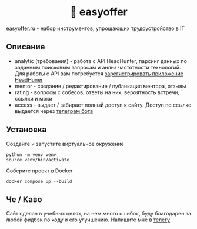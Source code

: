 <h1 align="center"> 👾 easyoffer </h1>

[easyoffer.ru](https://easyoffer.ru) - набор инструментов, упрощающих трудоустройство в IT


## Описание
- analytic (требования) - работа с API HeadHunter, парсинг данных по заданным поисковым запросам и анлиз частотности технологий. Для работы с API вам потребуется [зарегистрировать приложение HeadHuner](https://dev.hh.ru/)
- mentor - создание / редактирование / публикация ментора, отзывы
- rating - вопросы с собесов, ответы на них, вероятность встречи, ссылки и моки
- access - выдает / забирает полный доступ к сайту. Доступ по ссылке выдается через [телеграм бота](https://easyoffer.ru)

## Установка
Создайте и запустите виртуальное окружение
```
python -m venv venv
source venv/bin/activate
```
Соберите проект в Docker
```
docker compose up --build
```

## Че / Каво
Сайт сделан в учебных целях, на нем много ошибок, буду благодарен за любой фидбэк по коду и его улучшению. Напишите мне в [телегу](https://t.me/kivaiko)